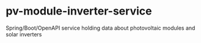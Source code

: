 # pv-module-inverter-service
Spring/Boot/OpenAPI service holding data about photovoltaic modules and solar inverters
